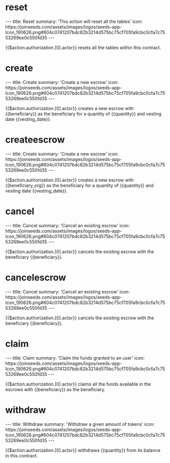 <h1 class="contract">reset</h1>
---
title: Reset
summary: 'This action will reset all the tables'
icon: https://joinseeds.com/assets/images/logos/seeds-app-Icon_190626.png#604c0741207bdc82b3214d575bc75cf705fa9cbc0cfa7c7553269ee0c550fd35
---

{{$action.authorization.[0].actor}} resets all the tables within this contract.


<h1 class="contract">create</h1>
---
title: Create
summary: 'Create a new escrow'
icon: https://joinseeds.com/assets/images/logos/seeds-app-Icon_190626.png#604c0741207bdc82b3214d575bc75cf705fa9cbc0cfa7c7553269ee0c550fd35
---

{{$action.authorization.[0].actor}} creates a new escrow with {{beneficiary}} as the beneficiary for a quantity of {{quantity}} and vesting date {{vesting_date}}.


<h1 class="contract">createescrow</h1>
---
title: Create
summary: 'Create a new escrow'
icon: https://joinseeds.com/assets/images/logos/seeds-app-Icon_190626.png#604c0741207bdc82b3214d575bc75cf705fa9cbc0cfa7c7553269ee0c550fd35
---

{{$action.authorization.[0].actor}} creates a new escrow with {{beneficiary_org}} as the beneficiary for a quantity of {{quantity}} and vesting date {{vesting_date}}.


<h1 class="contract">cancel</h1>
---
title: Cancel
summary: 'Cancel an existing escrow'
icon: https://joinseeds.com/assets/images/logos/seeds-app-Icon_190626.png#604c0741207bdc82b3214d575bc75cf705fa9cbc0cfa7c7553269ee0c550fd35
---

{{$action.authorization.[0].actor}} cancels the existing escrow with the beneficiary {{beneficiary}}.


<h1 class="contract">cancelescrow</h1>
---
title: Cancel
summary: 'Cancel an existing escrow'
icon: https://joinseeds.com/assets/images/logos/seeds-app-Icon_190626.png#604c0741207bdc82b3214d575bc75cf705fa9cbc0cfa7c7553269ee0c550fd35
---

{{$action.authorization.[0].actor}} cancels the existing escrow with the beneficiary {{beneficiary}}.


<h1 class="contract">claim</h1>
---
title: Claim
summary: 'Claim the funds granted to an user'
icon: https://joinseeds.com/assets/images/logos/seeds-app-Icon_190626.png#604c0741207bdc82b3214d575bc75cf705fa9cbc0cfa7c7553269ee0c550fd35
---

{{$action.authorization.[0].actor}} claims all the funds available in the escrows with {{beneficiary}} as the beneficiary.


<h1 class="contract">withdraw</h1>
---
title: Withdraw
summary: 'Withdraw a given amount of tokens'
icon: https://joinseeds.com/assets/images/logos/seeds-app-Icon_190626.png#604c0741207bdc82b3214d575bc75cf705fa9cbc0cfa7c7553269ee0c550fd35
---

{{$action.authorization.[0].actor}} withdraws {{quantity}} from its balance in this contract.

